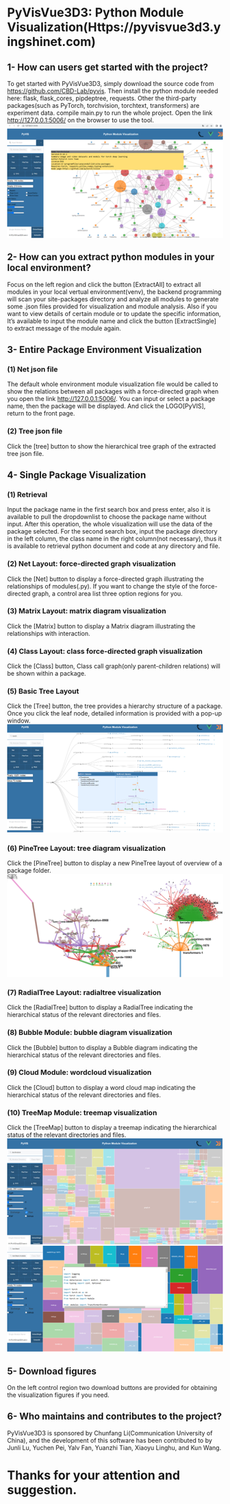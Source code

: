 # PyVisVue3D3: Python Module Visualization(Https://pyvisvue3d3.yingshinet.com)

## 1- How can users get started with the project?
To get started with PyVisVue3D3, simply download the source code from https://github.com/CBD-Lab/pyvis. Then install the python module needed here: flask, flask_cores, pipdeptree, requests. Other the third-party packages(such as PyTorch, torchvision, torchtext, transformers) are experiment data.
compile main.py to run the whole project. Open the link http://127.0.0.1:5006/ on the browser to use the tool.
![Https://pyvisvue3d3.yingshinet.com](pylibsnet.png)
## 2- How can you extract python modules in your local environment?
Focus on the left region and click the button [ExtractAll] to extract all modules in your local vertual 
environment(venv), the backend programming will scan your site-packages directory and analyze all
modules to generate some .json files provided for visualization and module analysis. Also if you
want to view details of certain module or to update the specific information, It’s available to input
the module name and click the button [ExtractSingle] to extract message of the module again.

## 3- Entire Package Environment Visualization

### (1) Net json file
The default whole environment module visualization file would be called to show the relations between all packages with a force-directed graph when you open the link http://127.0.0.1:5006/.
You can input or select a package name, then the package will be displayed.  And click the LOGO[PyVIS], return to the front page.

### (2) Tree json file
Click the [tree] button to show the hierarchical tree graph of the extracted tree json file.

## 4- Single Package Visualization

### (1) Retrieval
Input the package name in the first search box and press enter, also it is available to pull the
dropdownlist to choose the package name without input. After this operation, the whole
visualization will use the data of the package selected.
For the second search box, input the package directory in the left column, the class name in
the right column(not necessary), thus it is available to retrieval python document and code at any
directory and file.

### (2) Net Layout: force-directed graph visualization
Click the [Net] button to display a force-directed graph illustrating the relationships of modules(.py). If you want to change the style of the force-directed graph, a control area list three option regions for you.

### (3) Matrix Layout: matrix diagram visualization
Click the [Matrix] button to display a Matrix diagram illustrating the relationships with interaction.

### (4) Class Layout: class force-directed graph visualization
Click the [Class] button, Class call graph(only parent-children relations) will be shown within a package.

### (5) Basic Tree Layout
Click the [Tree] button, the tree provides a hierarchy structure of a package. Once you click the leaf node, detailed information is provided with a pop-up window.
![Https://pyvisvue3d3.yingshinet.com](Tree-PyTorch.png)
### (6) PineTree Layout: tree diagram visualization
Click the [PineTree] button to display a new PineTree layout of overview of a package folder.
![Https://pyvisvue3d3.yingshinet.com](pinetree.png)
### (7) RadialTree Layout: radialtree visualization
Click the [RadialTree] button to display a RadialTree indicating the hierarchical status of the relevant directories and files.

### (8) Bubble Module: bubble diagram visualization
Click the [Bubble] button to display a Bubble diagram indicating the hierarchical status of the relevant directories and files. 

### (9) Cloud Module: wordcloud visualization
Click the [Cloud] button to display a word cloud map indicating the hierarchical status of the relevant directories and files. 

### (10) TreeMap Module: treemap visualization
Click the [TreeMap] button to display a treemap indicating the hierarchical status of the relevant directories and files. 
![Https://pyvisvue3d3.yingshinet.com](TreeMap-Torchvision-TorchText.png)
## 5- Download figures
On the left control region two download buttons are provided for obtaining the visualization figures if you need.

## 6- Who maintains and contributes to the project?
PyVisVue3D3 is sponsored by Chunfang Li(Communication University of China), and the development of this software has been contributed to by Junli Lu, Yuchen Pei, Yalv Fan, Yuanzhi Tian, Xiaoyu Linghu, and Kun Wang.

# Thanks for your attention and suggestion.
